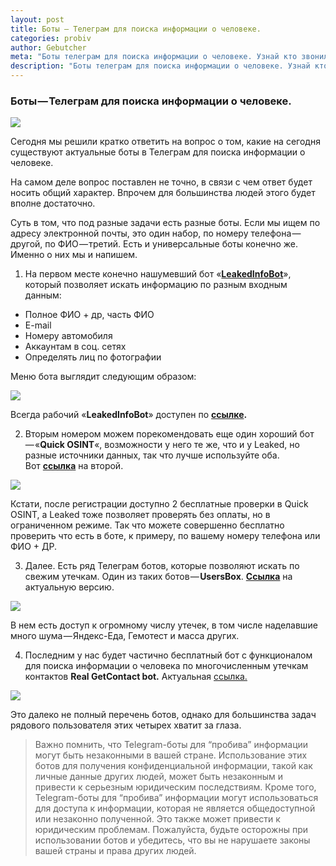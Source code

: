 ```yaml
---
layout: post
title: Боты — Телеграм для поиска информации о человеке.
categories: probiv
author: Gebutcher
meta: "Боты телеграм для поиска информации о человеке. Узнай кто звонил. Кто владелец номера автомобиля. Боты телеграм для пробива и поиска человека"
description: "Боты телеграм для поиска информации о человеке. Узнай кто звонил. Кто владелец номера автомобиля. Боты телеграм для пробива и поиска человека"
---
```


### Боты — Телеграм для поиска информации о человеке.

![](https://cdn-images-1.medium.com/max/800/1*uh8PzjElVoz4ds0QBFzb-w.jpeg)

Сегодня мы решили кратко ответить на вопрос о том, какие на сегодня существуют актуальные боты в Телеграм для поиска информации о человеке.

На самом деле вопрос поставлен не точно, в связи с чем ответ будет носить общий характер. Впрочем для большинства людей этого будет вполне достаточно.

Суть в том, что под разные задачи есть разные боты. Если мы ищем по адресу электронной почты, это один набор, по номеру телефона — другой, по ФИО — третий. Есть и универсальные боты конечно же. Именно о них мы и напишем.

1. На первом месте конечно нашумевший бот «[**LeakedInfoBot**](https://bit.ly/3Ps7Q4i)», который позволяет искать информацию по разным входным данным:

- Полное ФИО + др, часть ФИО
- E-mail
- Номеру автомобиля
- Аккаунтам в соц. сетях
- Определять лиц по фотографии

Меню бота выглядит следующим образом:

![](https://cdn-images-1.medium.com/max/800/1*K9LPf3x-C4EyleEiOp_y2g.jpeg)

Всегда рабочий «**LeakedInfoBot**» доступен по [**ссылке**](https://bit.ly/3EH0Hbe)**.**

2. Вторым номером можем порекомендовать еще один хороший бот — «**Quick OSINT**«, возможности у него те же, что и у Leaked, но разные источники данных, так что лучше используйте оба. Вот [**ссылка**](https://t.me/QuickLeaksBot) на второй.

![](https://cdn-images-1.medium.com/max/800/1*bRyCeCxm6MStQA6tKfbGYQ.jpeg)

Кстати, после регистрации доступно 2 бесплатные проверки в Quick OSINT, а Leaked тоже позволяет проверять без оплаты, но в ограниченном режиме. Так что можете совершенно бесплатно проверить что есть в боте, к примеру, по вашему номеру телефона или ФИО + ДР.

3. Далее. Есть ряд Телеграм ботов, которые позволяют искать по свежим утечкам. Один из таких ботов — **UsersBox**. [**Ссылка**](https://t.me/usersbbox_bot) на актуальную версию.

![](https://cdn-images-1.medium.com/max/800/1*lu0gx9L4BfTWDqgR4cM4Zg.jpeg)

В нем есть доступ к огромному числу утечек, в том числе наделавшие много шума — Яндекс-Еда, Гемотест и масса других.

4. Последним у нас будет частично бесплатный бот с функционалом для поиска информации о человека по многочисленным утечкам контактов **Real GetContact bot.** Актуальная [ссылка.](https://t.me/getcontact_real_bot)

![](https://cdn-images-1.medium.com/max/800/1*Cijit21jAdMNCL80PR9Pqw.jpeg)

Это далеко не полный перечень ботов, однако для большинства задач рядового пользователя этих четырех хватит за глаза.

> Важно помнить, что Telegram-боты для “пробива” информации могут быть незаконными в вашей стране. Использование этих ботов для получения конфиденциальной информации, такой как личные данные других людей, может быть незаконным и привести к серьезным юридическим последствиям. Кроме того, Telegram-боты для “пробива” информации могут использоваться для доступа к информации, которая не является общедоступной или незаконно полученной. Это также может привести к юридическим проблемам. Пожалуйста, будьте осторожны при использовании ботов и убедитесь, что вы не нарушаете законы вашей страны и права других людей.